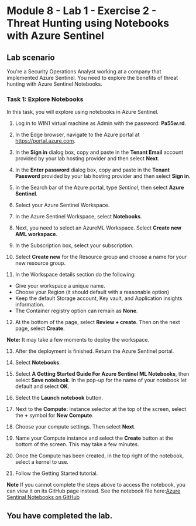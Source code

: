 # Module 8 - Lab 1 - Exercise 2 - Threat Hunting using Notebooks with Azure Sentinel

## Lab scenario

You're a Security Operations Analyst working at a company that implemented Azure Sentinel. You need to explore the benefits of threat hunting with Azure Sentinel Notebooks.

### Task 1: Explore Notebooks

In this task, you will explore using notebooks in Azure Sentinel.

1. Log in to WIN1 virtual machine as Admin with the password: **Pa55w.rd**.  

2. In the Edge browser, navigate to the Azure portal at https://portal.azure.com.

3. In the **Sign in** dialog box, copy and paste in the **Tenant Email** account provided by your lab hosting provider and then select **Next**.

4. In the **Enter password** dialog box, copy and paste in the **Tenant Password** provided by your lab hosting provider and then select **Sign in**.

5. In the Search bar of the Azure portal, type *Sentinel*, then select **Azure Sentinel**.

6. Select your Azure Sentinel Workspace.

7. In the Azure Sentinel Workspace, select **Notebooks**.

8. Next, you need to select an AzureML Workspace. Select **Create new AML workspace**.

9.	In the Subscription box, select your subscription.

10.	Select **Create new** for the Resource group and choose a name for your new resource group. 

11.	In the Workspace details section do the following:
- Give your workspace a unique name.
- Choose your Region (it should default with a reasonable option)
- Keep the default Storage account, Key vault, and Application insights information.
- The Container registry option can remain as **None**.

12.	At the bottom of the page, select **Review + create**. Then on the next page, select **Create**. 

**Note:** It may take a few moments to deploy the workspace. 

13.	After the deployment is finished. Return the Azure Sentinel portal.

14. Select **Notebooks**. 

15. Select **A Getting Started Guide For Azure Sentinel ML Notebooks**, then select **Save notebook**.  In the pop-up for the name of your notebook let default and select **OK**.

16. Select the **Launch notebook** button.

17.	Next to the **Compute:** instance selector at the top of the screen, select the **+** symbol for **New Compute**.

18.	Choose your compute settings. Then select **Next**.

19.	Name your Compute instance and select the **Create** button at the bottom of the screen.  This may take a few minutes.

20.	Once the Compute has been created, in the top right of the notebook, select a kernel to use.

21. Follow the Getting Started tutorial.

**Note** If you cannot complete the steps above to access the notebook, you can view it on its GitHub page instead.  See the notebook file here:[Azure Sentinal Notebooks on GitHub](https://github.com/Azure/Azure-Sentinel-Notebooks/blob/8122bca32387d60a8ee9c058ead9d3ab8f4d61e6/A%20Getting%20Started%20Guide%20For%20Azure%20Sentinel%20ML%20Notebooks.ipynb) 

## You have completed the lab.
